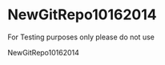 NewGitRepo10162014
==================
For Testing purposes only please do not use

NewGitRepo10162014
